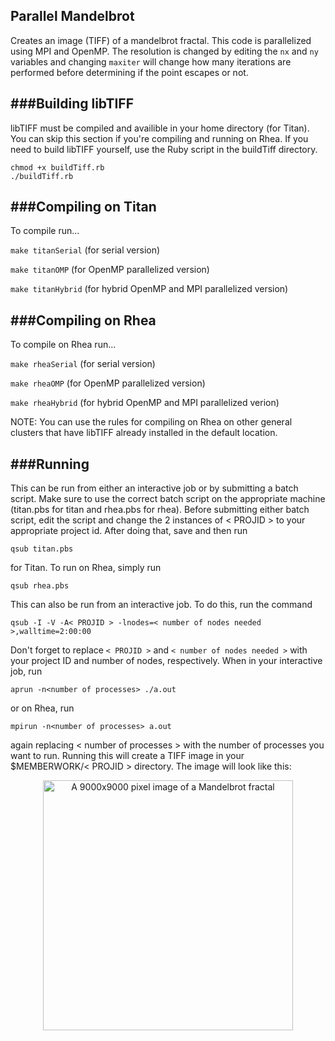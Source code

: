 Parallel Mandelbrot
---

Creates an image (TIFF) of a mandelbrot fractal. This code is parallelized using MPI and OpenMP. The resolution is changed by editing the `nx` and `ny` variables and changing `maxiter` will change how many iterations are performed before determining if the point escapes or not. 

###Building libTIFF
---
libTIFF must be compiled and availible in your home directory (for Titan). You can skip this section if you're compiling and running on Rhea. If you need to build libTIFF yourself, use the Ruby script in the buildTiff directory. 

```
chmod +x buildTiff.rb
./buildTiff.rb
```

###Compiling on Titan
---
To compile run...

`make titanSerial` (for serial version)

`make titanOMP` (for OpenMP parallelized version)

`make titanHybrid` (for hybrid OpenMP and MPI parallelized version)

###Compiling on Rhea 
---
To compile on Rhea run...

`make rheaSerial` (for serial version)

`make rheaOMP` (for OpenMP parallelized version)

`make rheaHybrid` (for hybrid OpenMP and MPI parallelized verion)

NOTE: You can use the rules for compiling on Rhea on other general clusters that have libTIFF already installed in the default location.

###Running
---
This can be run from either an interactive job or by submitting a batch script. Make sure to use the correct batch script on the appropriate machine (titan.pbs for titan and rhea.pbs for rhea). Before submitting either batch script, edit the script and change the 2 instances of < PROJID > to your appropriate project id. After doing that, save and then run 

`qsub titan.pbs`

for Titan. To run on Rhea, simply run 

`qsub rhea.pbs` 

This can also be run from an interactive job. To do this, run the command

```
qsub -I -V -A< PROJID > -lnodes=< number of nodes needed >,walltime=2:00:00
```
Don't forget to replace `< PROJID >` and `< number of nodes needed >` with your project ID and number of nodes, respectively. When in your interactive job, run 

```
aprun -n<number of processes> ./a.out
```

or on Rhea, run 

```
mpirun -n<number of processes> a.out
```

again replacing < number of processes > with the number of processes you want to run. Running this will create a TIFF image in your $MEMBERWORK/< PROJID > directory. The image will look like this:

<p align="center"><img src="https://raw2.github.com/JRWynneIII/Mandelbrot/master/example.png" alt="A 9000x9000 pixel image of a Mandelbrot fractal" height="400px" width="400px"/></p>
  
